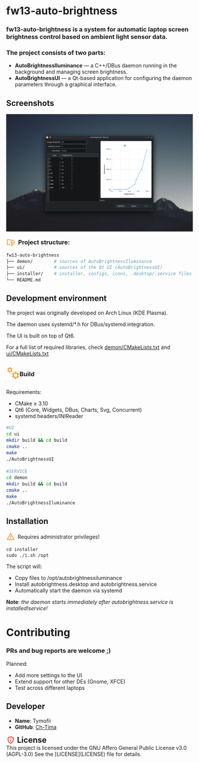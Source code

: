 # fw13-auto-brightness

### **fw13-auto-brightness** is a system for automatic laptop screen brightness control based on ambient light sensor data.

### The project consists of two parts:

- **AutoBrightnessIluminance** — a C++/DBus daemon running in the background and managing screen brightness.
- **AutoBrightnessUI** — a Qt-based application for configuring the daemon parameters through a graphical interface.


## Screenshots

<img src="screenshots/main_ui.png">
</p>

<div style="display:flex;">
<svg xmlns="http://www.w3.org/2000/svg" height="24px" viewBox="0 -960 960 960" width="24px" fill="#F19E39"><path d="M600-40q-33 0-56.5-23.5T520-120q0-23 11-41t29-29v-221q-18-11-29-28.5T520-480q0-33 23.5-56.5T600-560q33 0 56.5 23.5T680-480q0 23-11 40.5T640-411v115l160-53v-62q-18-11-29-28.5T760-480q0-33 23.5-56.5T840-560q33 0 56.5 23.5T920-480q0 23-11 40.5T880-411v119l-240 80v22q18 11 29 29t11 41q0 33-23.5 56.5T600-40ZM160-160v-560 560Zm0 0q-33 0-56.5-23.5T80-240v-480q0-33 23.5-56.5T160-800h240l80 80h320q33 0 56.5 23.5T880-640H447l-80-80H160v480h280v80H160Z"/></svg> <h3 style="margin: auto .5em;">Project structure:</h3>
</div>
</p>

```bash
fw13-auto-brightness
├── demon/        # sources of AutoBrightnessIluminance
├── ui/           # sources of the Qt UI (AutoBrightnessUI)
├── installer/    # installer, configs, icons, .desktop/.service files
└── README.md
```

## Development environment

The project was originally developed on Arch Linux (KDE Plasma).

The daemon uses systemd/*.h for DBus/systemd integration.

The UI is built on top of Qt6.

For a full list of required libraries, check
[demon/CMakeLists.txt](/demon/CMakeLists.txt) and [ui/CMakeLists.txt](/ui/CMakeLists.txt)

<div style="display:flex;"><svg xmlns="http://www.w3.org/2000/svg" height="36px" viewBox="0 -960 960 960" width="36px" fill="#F19E39"><path d="m230.67-490.67-8-52.66q-17.34-5-32.5-13.17Q175-564.67 162-576.67l-48.67 18L80-614l40-36.67q-4-17.66-4-34.66 0-17 4-34.67l-40-36.67L113.33-812 162-794q13-12 28.17-20.17 15.16-8.16 32.5-13.16l8-52.67h66.66l8 52.67q17.34 5 32.5 13.16Q353-806 366-794l48.67-18L448-756.67 407.33-720q4 17 4 34.33 0 17.34-4 35L448-614l-33.33 55.33-48.67-18q-13 12.67-28.17 20.5-15.16 7.84-32.5 12.84l-8 52.66h-66.66ZM264-597.33q36.33 0 62.17-25.84Q352-649 352-685.33q0-36.34-25.83-62.17-25.84-25.83-62.17-25.83t-62.17 25.83Q176-721.67 176-685.33q0 36.33 25.83 62.16 25.84 25.84 62.17 25.84ZM626.67-40l-15.34-66q-23.66-6.67-44.83-18.83-21.17-12.17-37.83-30.5l-62.67 20-44-75.34 49.33-44q-6-23.33-6-48 0-24.66 6-48L422-394l44-75.33 62.67 18.66q17.33-17.66 38.16-30.16 20.84-12.5 44.5-18.5l15.34-66H714l15.33 66q25 4.66 45.5 17.5 20.5 12.83 37.84 31.16l62.66-18.66 44 75.33L870-350.67q6 23.34 6 48 0 24.67-6 48l49.33 44-44 76-62.66-20.66q-16.67 19-37.84 30.83-21.16 11.83-45.5 18.5L714-40h-87.33Zm44-130q55.33 0 94-38.67 38.66-38.66 38.66-94 0-55.33-38.66-94-38.67-38.66-94-38.66-55.34 0-94 38.66Q538-358 538-302.67q0 55.34 38.67 94 38.66 38.67 94 38.67Z"/></svg>
<h3 style="margin: 0.1 .5em">Build</h3>
</div>


Requirements:
- CMake ≥ 3.10
- Qt6 (Core, Widgets, DBus, Charts, Svg, Concurrent)
- systemd headers/INIReader

```bash
#UI
cd ui
mkdir build && cd build
cmake ..
make
./AutoBrightnessUI

#SERVICE
cd demon
mkdir build && cd build
cmake ..
make
./AutoBrightnessIluminance

```

## Installation
<div style="display:flex"><svg xmlns="http://www.w3.org/2000/svg" height="24px" viewBox="0 -960 960 960" width="24px" fill="#F19E39"><path d="m40-120 440-760 440 760H40Zm138-80h604L480-720 178-200Zm302-40q17 0 28.5-11.5T520-280q0-17-11.5-28.5T480-320q-17 0-28.5 11.5T440-280q0 17 11.5 28.5T480-240Zm-40-120h80v-200h-80v200Zm40-100Z"/></svg> 
<p style="margin: auto .5em;">Requires administrator privileges!</p>
</div>

    cd installer
    sudo ./i.sh /opt

The script will:
- Copy files to /opt/autobrightnessiluminance
- Install autobrightness.desktop and autobrightness.service
- Automatically start the daemon via systemd

**Note**: _the daemon starts immediately after autobrightness.service is installed!service!_

# Contributing
### PRs and bug reports are welcome ;)

Planned:
 - Add more settings to the UI
 - Extend support for other DEs (Gnome, XFCE)
 - Test across different laptops

## Developer

- **Name**: Tymofii
- **GitHub**: [Ch-Tima](https://github.com/Ch-Tima)

<div style="display:flex;"> 
<svg xmlns="http://www.w3.org/2000/svg" height="24px" viewBox="0 -960 960 960" width="24px" fill="#EA3323"><path d="M440-280h80v-240h-80v240Zm40-320q17 0 28.5-11.5T520-640q0-17-11.5-28.5T480-680q-17 0-28.5 11.5T440-640q0 17 11.5 28.5T480-600Zm0 520q-139-35-229.5-159.5T160-516v-244l320-120 320 120v244q0 152-90.5 276.5T480-80Zm0-84q104-33 172-132t68-220v-189l-240-90-240 90v189q0 121 68 220t172 132Zm0-316Z"/></svg>
<h2 style="margin: auto .25em;">License</h2>
</div>
This project is licensed under the GNU Affero General Public License v3.0 (AGPL-3.0)  
See the [LICENSE](LICENSE) file for details.